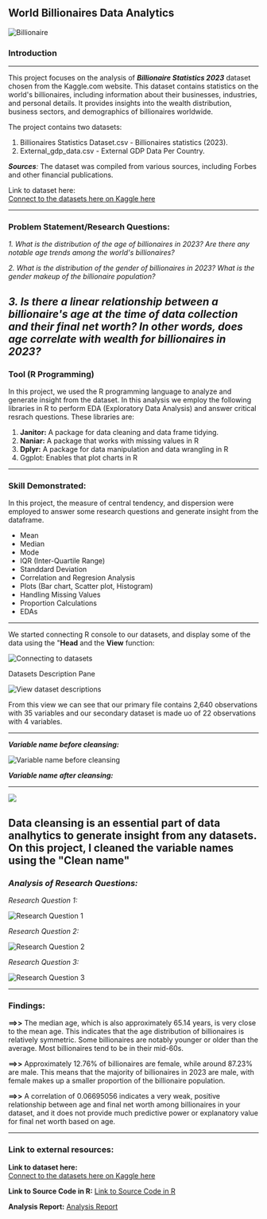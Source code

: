 ## World Billionaires Data Analytics
![Billionaire](https://github.com/AfeezTheAnalyst/Analysis-of-the-World-Billionaires/blob/main/dataset-cover.jpg)
### Introduction
---
This project focuses on the analysis of _**Billionaire Statistics 2023**_ dataset chosen from the Kaggle.com website. This dataset contains statistics on the world's billionaires, including information about their businesses, industries, and personal details. It provides insights into the wealth distribution, business sectors, and demographics of billionaires worldwide.

The project contains two datasets:  
1. Billionaires Statistics Dataset.csv - Billionaires statistics (2023).  
2. External_gdp_data.csv - External GDP Data Per Country.

_**Sources**:_ The dataset was compiled from various sources, including Forbes and other financial publications.

Link to dataset here:  
[Connect to the datasets here on Kaggle here](https://www.kaggle.com/datasets/nelgiriyewithana/billionaires-statistics-dataset)

---

### Problem Statement/Research Questions:
 _1. What is the distribution of the age of billionaires in 2023? Are there any notable age trends among the world's billionaires?_  

 _2. What is the distribution of the gender of billionaires in 2023? What is the gender makeup of the billionaire population?_  

 _3. Is there a linear relationship between a billionaire's age at the time of data collection and their final net worth? In other words, does age correlate with wealth for billionaires in 2023?_
---

  ### Tool (R Programming)
  In this project, we used the R programming language to analyze and generate insight from the dataset. In this analysis we employ the following libraries in R to perform EDA (Exploratory Data Analysis) and answer critical resrach questions. These libraries are:  
  
  1. **Janitor:** A package for data cleaning and data frame tidying.
  2. **Naniar:** A package that works with missing values in R
  3. **Dplyr:** A package for data manipulation and data wrangling in R
  4. Ggplot: Enables that plot charts in R

---
  ### Skill Demonstrated: 
  In this project, the measure of central tendency, and dispersion were employed to answer some research questions and generate insight from the dataframe.
  * Mean
  * Median
  * Mode
  * IQR (Inter-Quartile Range)
  * Standdard Deviation
  * Correlation and Regresion Analysis
  * Plots (Bar chart, Scatter plot, Histogram)
  * Handling Missing Values
  * Proportion Calculations
  * EDAs
---    
We started connecting R console to our datasets, and display some of the data using the "**Head** and the **View** function:  

![Connecting to datasets](https://github.com/AfeezTheAnalyst/Analysis-of-the-World-Billionaires/blob/main/Connecting%20to%20Datasets.png)

Datasets Description Pane  

![View dataset descriptions](https://github.com/AfeezTheAnalyst/Analysis-of-the-World-Billionaires/blob/main/View%20data%20descriptions.png)  

From this view we can see that our primary file contains 2,640 observations with 35 variables and our secondary dataset is made uo of 22 observations with 4 variables.  

---
**_Variable name before cleansing:_** 

![Variable name before cleansing](https://github.com/AfeezTheAnalyst/Analysis-of-the-World-Billionaires/blob/main/Varriable_names%20before_cleansing.png)  

**_Variable name after cleansing:_** 

---
![](https://github.com/AfeezTheAnalyst/Analysis-of-the-World-Billionaires/blob/main/Varriable_names%20After_cleansing.png)

Data cleansing is an essential part of data analhytics to generate insight from any datasets. On this project, I cleaned the variable names using the "Clean name"
---
 ### **_Analysis of Research Questions:_** 
_Research Question 1:_  

![Research Question 1](https://github.com/AfeezTheAnalyst/Analysis-of-the-World-Billionaires/blob/main/Research%20Q1.png)

_Research Question 2:_  

![Research Question 2](https://github.com/AfeezTheAnalyst/Analysis-of-the-World-Billionaires/blob/main/Research%20Q2.png)

_Research Question 3:_  

![Research Question 3](https://github.com/AfeezTheAnalyst/Analysis-of-the-World-Billionaires/blob/main/Research%20Q3.png)

---
  ### Findings:
**==>>** The median age, which is also approximately 65.14 years, is very close to the mean age. This indicates that the age distribution of billionaires is relatively symmetric. Some billionaires are notably younger or older than the average. Most billionaires tend to be in their mid-60s.  

**==>>** Approximately 12.76% of billionaires are female, while around 87.23% are male. This means that the majority of billionaires in 2023 are male, with female makes up a smaller proportion of the billionaire population.  

**==>>** A correlation of 0.06695056 indicates a very weak, positive relationship between age and final net worth among billionaires in your dataset, and it does not provide much predictive power or explanatory value for final net worth based on age.

---

  ### Link to external resources:

**Link to dataset here:**  
[Connect to the datasets here on Kaggle here](https://www.kaggle.com/datasets/nelgiriyewithana/billionaires-statistics-dataset)

**Link to Source Code in R:**
[Link to Source Code in R](https://github.com/AfeezTheAnalyst/Analysis-of-the-World-Billionaires/blob/main/Billionaires%20Analysis%202023..R)

**Analysis Report:**
[Analysis Report](https://github.com/AfeezTheAnalyst/Analysis-of-the-World-Billionaires/blob/main/Billionaire%20Analysis%20(Report).pdf)

